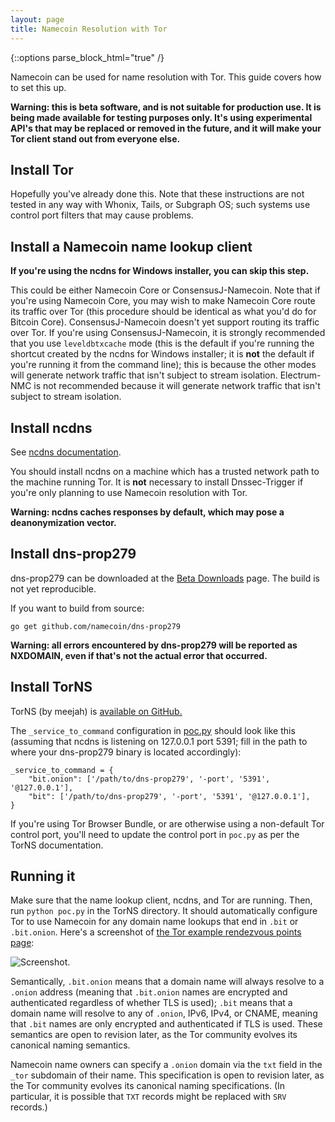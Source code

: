 ```yaml
---
layout: page
title: Namecoin Resolution with Tor
---
```


{::options parse_block_html="true" /}

Namecoin can be used for name resolution with Tor.  This guide covers how to set this up.

**Warning: this is beta software, and is not suitable for production use.  It is being made available for testing purposes only.  It's using experimental API's that may be replaced or removed in the future, and it will make your Tor client stand out from everyone else.**

## Install Tor

Hopefully you've already done this.  Note that these instructions are not tested in any way with Whonix, Tails, or Subgraph OS; such systems use control port filters that may cause problems.

## Install a Namecoin name lookup client

**If you're using the ncdns for Windows installer, you can skip this step.**

This could be either Namecoin Core or ConsensusJ-Namecoin.  Note that if you're using Namecoin Core, you may wish to make Namecoin Core route its traffic over Tor (this procedure should be identical as what you'd do for Bitcoin Core).  ConsensusJ-Namecoin doesn't yet support routing its traffic over Tor.  If you're using ConsensusJ-Namecoin, it is strongly recommended that you use `leveldbtxcache` mode (this is the default if you're running the shortcut created by the ncdns for Windows installer; it is **not** the default if you're running it from the command line); this is because the other modes will generate network traffic that isn't subject to stream isolation.  Electrum-NMC is not recommended because it will generate network traffic that isn't subject to stream isolation.

## Install ncdns

See [ncdns documentation]({{site.baseurl}}docs/ncdns).

You should install ncdns on a machine which has a trusted network path to the machine running Tor.  It is **not** necessary to install Dnssec-Trigger if you're only planning to use Namecoin resolution with Tor.

**Warning: ncdns caches responses by default, which may pose a deanonymization vector.**

## Install dns-prop279

dns-prop279 can be downloaded at the [Beta Downloads]({{site.baseurl}}download/betas/#dns-prop279) page.  The build is not yet reproducible.

If you want to build from source:

~~~
go get github.com/namecoin/dns-prop279
~~~

**Warning: all errors encountered by dns-prop279 will be reported as NXDOMAIN, even if that's not the actual error that occurred.**

## Install TorNS

TorNS (by meejah) is [available on GitHub.](https://github.com/meejah/TorNS)

The `_service_to_command` configuration in [poc.py](https://github.com/meejah/TorNS/blob/5ed4abe5717a6fe713220dee853bb657b1064e8c/poc.py#L26) should look like this (assuming that ncdns is listening on 127.0.0.1 port 5391; fill in the path to where your dns-prop279 binary is located accordingly):

~~~
_service_to_command = {
    "bit.onion": ['/path/to/dns-prop279', '-port', '5391', '@127.0.0.1'],
    "bit": ['/path/to/dns-prop279', '-port', '5391', '@127.0.0.1'],
}
~~~

If you're using Tor Browser Bundle, or are otherwise using a non-default Tor control port, you'll need to update the control port in `poc.py` as per the TorNS documentation.

## Running it

Make sure that the name lookup client, ncdns, and Tor are running.  Then, run `python poc.py` in the TorNS directory.  It should automatically configure Tor to use Namecoin for any domain name lookups that end in `.bit` or `.bit.onion`.  Here's a screenshot of [the Tor example rendezvous points page](http://federalistpapers.bit.onion/):

![Screenshot.]({{site.baseurl}}images/screenshots/tor/tor-browser-onion-2018-08-01.png)

Semantically, `.bit.onion` means that a domain name will always resolve to a `.onion` address (meaning that `.bit.onion` names are encrypted and authenticated regardless of whether TLS is used); `.bit` means that a domain name will resolve to any of `.onion`, IPv6, IPv4, or CNAME, meaning that `.bit` names are only encrypted and authenticated if TLS is used.  These semantics are open to revision later, as the Tor community evolves its canonical naming semantics.

Namecoin name owners can specify a `.onion` domain via the `txt` field in the `_tor` subdomain of their name.  This specification is open to revision later, as the Tor community evolves its canonical naming specifications.  (In particular, it is possible that `TXT` records might be replaced with `SRV` records.)

